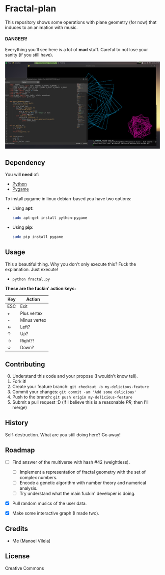 # Fractal-plan

This repository shows some operations with plane geometry (for now) that induces to an animation with music.

#### DANGEER!

Everything you'll see here is a lot of **mad** stuff. Careful to not lose your sanity (if you still have).

![crazy-graph](fractal-plan.png)

## Dependency

You will **need** of:
  * [Python](https://www.python.org/)
  * [Pygame](http://www.pygame.org/download.shtml)

To install pygame in linux debian-based you have two options:

  * Using **apt**:
    ```bash
    sudo apt-get install python-pygame
    ```
 
  * Using **pip**:
    ```bash
    sudo pip install pygame
    ```

## Usage

This a beautiful thing. Why you don't only execute this? Fuck the explanation. Just execute!
  * `python fractal.py`

__These are the fuckin' action keys:__

| Key  |      Action       |
|------| ----------------  |
| ESC  |  Exit             |
|  +   |  Plus vertex      |
|  -   |  Minus vertex	   |
|  ←   |  Left?            |
|  ↑   |  Up?              |
|  →   |  Right?!          |
|  ↓   |  Down?            |
	
## Contributing

0. Understand this code and your propose (I wouldn't know tell).
1. Fork it!
2. Create your feature branch: `git checkout -b my-delicious-feature`
3. Commit your changes: `git commit -am 'Add some delicious'`
4. Push to the branch: `git push origin my-delicious-feature`
5. Submit a pull request :D (if I believe this is a reasonable _PR_, then I'll merge)

## History

Self-destruction. What are you still doing here? Go away!

## Roadmap 
  - [ ] Find answer of the multiverse with hash #42 (weightless).
  	- [ ] Implement a representation of fractal geometry with the set of complex numbers.
  	- [ ] Encode a genetic algorithm with number theory and numerical analysis. 
  	- [ ] Try understand what the main fuckin' developer is doing.
  - [X] Pull random musics of the user data.
  - [X] Make some interactive graph (I made two).


## Credits
  - Me (Manoel Vilela)

## License

Creative Commons